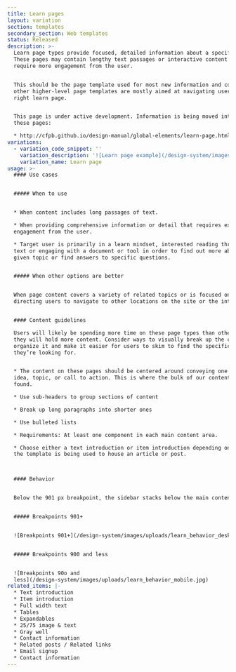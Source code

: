```yaml
---
title: Learn pages
layout: variation
section: templates
secondary_section: Web templates
status: Released
description: >-
  Learn page types provide focused, detailed information about a specific topic.
  These pages may contain lengthy text passages or interactive content that
  require more engagement from the user.


  This should be the page template used for most new information and content;
  other higher-level page templates are mostly aimed at navigating users to the
  right learn page.


  This page is under active development. Information is being moved into it from
  these pages:

  * http://cfpb.github.io/design-manual/global-elements/learn-page.html
variations:
  - variation_code_snippet: ''
    variation_description: '![Learn page example](/design-system/images/uploads/learn_example.jpg)'
    variation_name: Learn page
usage: >-
  #### Use cases


  ##### When to use


  * When content includes long passages of text.

  * When providing comprehensive information or detail that requires extended
  engagement from the user.

  * Target user is primarily in a learn mindset, interested reading through a
  text or engaging with a document or tool in order to find out more about a
  given topic or find answers to specific questions.


  ##### When other options are better


  When page content covers a variety of related topics or is focused on
  directing users to navigate to other locations on the site or the internet.


  #### Content guidelines

  Users will likely be spending more time on these page types than others since
  they will hold more content. Consider ways to visually break up the content to
  organize it and make it easier for users to skim to find the specific content
  they’re looking for.


  * The content on these pages should be centered around conveying one single
  idea, topic, or call to action. This is where the bulk of our content can be
  found.

  * Use sub-headers to group sections of content

  * Break up long paragraphs into shorter ones

  * Use bulleted lists

  * Requirements: At least one component in each main content area.

  * Choose either a text introduction or item introduction depending on whether
  the template is being used to house an article or post.



  #### Behavior


  Below the 901 px breakpoint, the sidebar stacks below the main content area.


  ##### Breakpoints 901+


  ![Breakpoints 901+](/design-system/images/uploads/learn_behavior_desktop.jpg)


  ##### Breakpoints 900 and less


  ![Breakpoints 90o and
  less](/design-system/images/uploads/learn_behavior_mobile.jpg)
related_items: |-
  * Text introduction
  * Item introduction
  * Full width text
  * Tables
  * Expandables
  * 25/75 image & text
  * Gray well
  * Contact information
  * Related posts / Related links
  * Email signup
  * Contact information
---
```

